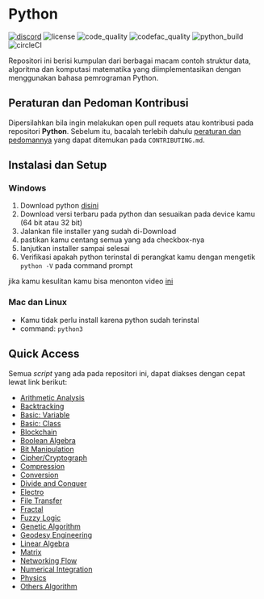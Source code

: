 # Python

[![discord](https://img.shields.io/discord/722002048643497994?logo=discord&logoColor=white&style=for-the-badge)](http://discord.gg/S4rrXQU)
![license](https://img.shields.io/github/license/bellshade/Python?style=for-the-badge)
![code_quality](https://img.shields.io/lgtm/grade/python/github/bellshade/PythonAlgorithm?label=Code%20Quality&style=for-the-badge)
![codefac_quality](https://img.shields.io/codefactor/grade/github/bellshade/Python/main?label=code%20factor&style=for-the-badge)
![python_build](https://img.shields.io/github/workflow/status/bellshade/Python/python%20testing?label=python%20testing&style=for-the-badge)
![circleCI](https://img.shields.io/circleci/build/github/bellshade/Python/main?label=Circle%20CI&style=for-the-badge)

Repositori ini berisi kumpulan dari berbagai macam contoh struktur data, algoritma dan komputasi matematika yang diimplementasikan dengan menggunakan bahasa pemrograman Python.

## Peraturan dan Pedoman Kontribusi
Dipersilahkan bila ingin melakukan open pull requets atau kontribusi pada repositori **Python**. Sebelum itu, bacalah terlebih dahulu [peraturan dan pedomannya](CONTRIBUTING.md) yang dapat ditemukan pada ``CONTRIBUTING.md``.

## Instalasi dan Setup

### Windows

1. Download python [disini](https://www.python.org/downloads/windows/)
2. Download versi terbaru pada python dan sesuaikan pada device kamu (64 bit atau 32 bit)
3. Jalankan file installer yang sudah di-Download
4. pastikan kamu centang semua yang ada checkbox-nya
5. lanjutkan installer sampai selesai
6. Verifikasi apakah python terinstal di perangkat kamu dengan mengetik `python -V` pada command prompt

jika kamu kesulitan kamu bisa menonton video [ini](https://youtu.be/OSmaWPSgvTQ)

### Mac dan Linux
- Kamu tidak perlu install karena python sudah terinstal
- command: `python3`

## Quick Access
Semua *script* yang ada pada repositori ini, dapat diakses dengan cepat lewat link berikut:
- [Arithmetic Analysis](https://github.com/bellshade/Python/tree/main/arithmetic_analysis)
- [Backtracking](https://github.com/bellshade/Python/tree/main/Backtracking)
- [Basic: Variable](https://github.com/bellshade/Python/tree/main/Basic/variable)
- [Basic: Class](https://github.com/bellshade/Python/tree/main/Basic/class)
- [Blockchain](https://github.com/bellshade/Python/tree/main/blockchain)
- [Boolean Algebra](https://github.com/bellshade/Python/tree/main/boolean_algebra)
- [Bit Manipulation](https://github.com/bellshade/Python/tree/main/manipulasi_bit)
- [Cipher/Cryptograph](https://github.com/bellshade/Python/tree/main/chiper)
- [Compression](https://github.com/bellshade/Python/tree/main/compression)
- [Conversion](https://github.com/bellshade/Python/tree/main/conversion)
- [Divide and Conquer](https://github.com/bellshade/Python/tree/main/divide_and_conquer)
- [Electro](https://github.com/bellshade/Python/tree/main/electro)
- [File Transfer](https://github.com/bellshade/Python/tree/main/file_transfer)
- [Fractal](https://github.com/bellshade/Python/tree/main/fractal)
- [Fuzzy Logic](https://github.com/bellshade/Python/tree/main/fuzzy_logic)
- [Genetic Algorithm](https://github.com/bellshade/Python/tree/main/genetic_algo)
- [Geodesy Engineering](https://github.com/bellshade/Python/tree/main/geodesy_egineering)
- [Linear Algebra](https://github.com/bellshade/Python/tree/main/linear_algebra)
- [Matrix](https://github.com/bellshade/Python/tree/main/matrix)
- [Networking Flow](https://github.com/bellshade/Python/tree/main/networking_flow)
- [Numerical Integration](https://github.com/bellshade/Python/tree/main/numerical_integration)
- [Physics](https://github.com/bellshade/Python/tree/main/physics)
- [Others Algorithm](https://github.com/bellshade/Python/tree/main/other)

